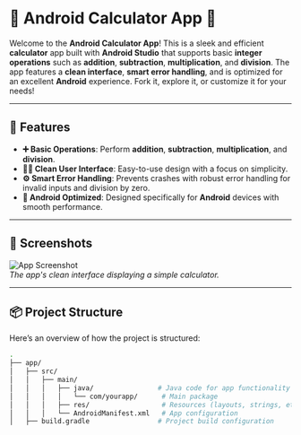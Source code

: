 # 🧮 **Android Calculator App** 📱

Welcome to the **Android Calculator App**! This is a sleek and efficient **calculator** app built with **Android Studio** that supports basic **integer operations** such as **addition**, **subtraction**, **multiplication**, and **division**. The app features a **clean interface**, **smart error handling**, and is optimized for an excellent **Android** experience. Fork it, explore it, or customize it for your needs!

---

## 🚀 **Features**

- **➕ Basic Operations**: Perform **addition**, **subtraction**, **multiplication**, and **division**.
- **🧑‍💻 Clean User Interface**: Easy-to-use design with a focus on simplicity.
- **⚙️ Smart Error Handling**: Prevents crashes with robust error handling for invalid inputs and division by zero.
- **📱 Android Optimized**: Designed specifically for **Android** devices with smooth performance.

---

## 📸 **Screenshots**

![App Screenshot](screenshot.png)  
_The app's clean interface displaying a simple calculator._

---

## 📦 **Project Structure**

Here’s an overview of how the project is structured:

```bash
.
├── app/
│   ├── src/
│   │   ├── main/
│   │   │   ├── java/                # Java code for app functionality
│   │   │   │   └── com/yourapp/      # Main package
│   │   │   ├── res/                  # Resources (layouts, strings, etc.)
│   │   │   └── AndroidManifest.xml   # App configuration
│   ├── build.gradle                 # Project build configuration

